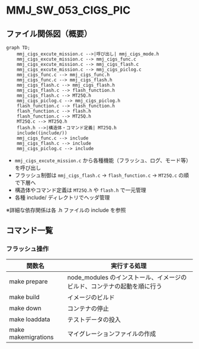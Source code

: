 # MMJ_SW_053_CIGS_PIC

## ファイル関係図（概要）

```mermaid
graph TD;
    mmj_cigs_excute_mission.c -->|呼び出し| mmj_cigs_mode.h
    mmj_cigs_excute_mission.c --> mmj_cigs_func.c
    mmj_cigs_excute_mission.c --> mmj_cigs_flash.c
    mmj_cigs_excute_mission.c --> mmj_cigs_piclog.c
    mmj_cigs_func.c --> mmj_cigs_func.h
    mmj_cigs_func.c --> mmj_cigs_flash.h
    mmj_cigs_flash.c --> mmj_cigs_flash.h
    mmj_cigs_flash.c --> flash_function.h
    mmj_cigs_flash.c --> MT25Q.h
    mmj_cigs_piclog.c --> mmj_cigs_piclog.h
    flash_function.c --> flash_function.h
    flash_function.c --> flash.h
    flash_function.c --> MT25Q.h
    MT25Q.c --> MT25Q.h
    flash.h -->|構造体・コマンド定義| MT25Q.h
    include((include/))
    mmj_cigs_func.c --> include
    mmj_cigs_flash.c --> include
    mmj_cigs_piclog.c --> include
```

- `mmj_cigs_excute_mission.c` から各種機能（フラッシュ、ログ、モード等）を呼び出し
- フラッシュ制御は `mmj_cigs_flash.c` → `flash_function.c` → `MT25Q.c` の順で下層へ
- 構造体やコマンド定義は `MT25Q.h` や `flash.h` で一元管理
- 各種 include/ ディレクトリでヘッダ管理

※詳細な依存関係は各 .h ファイルの include を参照

## コマンド一覧
### フラッシュ操作
| 関数名                　| 実行する処理                                                             
| -------------------   | -----------------------------------------------------------------------
| make prepare          | node_modules のインストール、イメージのビルド、コンテナの起動を順に行う
| make build            | イメージのビルド                                                         
| make down             |  コンテナの停止                                                          
| make loaddata         | テストデータの投入                                                       
| make makemigrations   | マイグレーションファイルの作成
